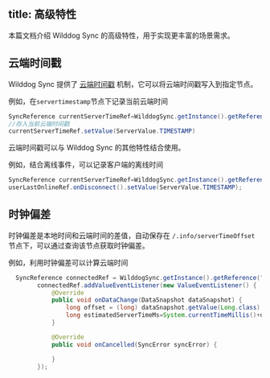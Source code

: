 
title: 高级特性
---
本篇文档介绍 Wilddog Sync 的高级特性，用于实现更丰富的场景需求。




## 云端时间戳

Wilddog Sync 提供了 [云端时间戳](/api/sync/android/api.html#TIMESTAMP) 机制，它可以将云端时间戳写入到指定节点。

例如，在`servertimestamp`节点下记录当前云端时间



```java
SyncReference currentServerTimeRef=WilddogSync.getInstance().getReference("servertimestamp");
//存入当前云端时间戳
currentServerTimeRef.setValue(ServerValue.TIMESTAMP)
```

云端时间戳可以与 Wilddog Sync 的其他特性结合使用。

例如，结合离线事件，可以记录客户端的离线时间

```java
SyncReference currentServerTimeRef=WilddogSync.getInstance().getReference("users/joe/lastOnline");
userLastOnlineRef.onDisconnect().setValue(ServerValue.TIMESTAMP);
```

## 时钟偏差

时钟偏差是本地时间和云端时间的差值，自动保存在 `/.info/serverTimeOffset` 节点下，可以通过查询该节点获取时钟偏差。

例如，利用时钟偏差可以计算云端时间


```java
  SyncReference connectedRef = WilddogSync.getInstance().getReference(".info/serverTimeOffset");
        connectedRef.addValueEventListener(new ValueEventListener() {
            @Override
            public void onDataChange(DataSnapshot dataSnapshot) {
                long offset = (long) dataSnapshot.getValue(Long.class);
                long estimatedServerTimeMs=System.currentTimeMillis()+offset;
            }

            @Override
            public void onCancelled(SyncError syncError) {

            }
        });
```


